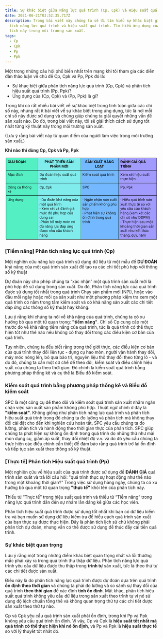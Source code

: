 ```yaml
---
title: Sự khác biệt giữa Năng lực quá trình (Cp, Cpk) và Hiệu suất quá trình (Pp, Ppk)
date: 2021-06-21T03:52:35.717Z
description: Trong bài viết này chúng ta sẽ đi tìm hiểu sự khác biệt giữa phân
  tích năng lực quá trình và hiệu suất quá trình. Tìm hiểu ứng dụng của mỗi phân
  tích này trong môi trường sản xuất.
tags:
  - Cp
  - Cpk
  - Pp
  - Ppk
---
```

Một trong những câu hỏi phổ biến nhất trên mạng khi tôi tham gia các diễn đàn thảo luận về chủ đề Cp, Cpk và Pp, Ppk đó là:

* Sự khác biệt giữa phân tích năng lực quá trình (Cp, Cpk) và phân tích hiệu suất quá trình (Pp, Ppk)?
* Ứng dụng của (Cp, Cpk) và (Pp, Ppk) là gì?

Trong khi có rất nhiều bài viết về sự khác biệt trong tính toán giữa các chỉ số này, nhưng rất ít bài viết về sự khác biệt trong ứng dụng, tức là nơi mỗi chỉ số này được sử dụng và chúng giúp chúng ta giải quyết những vấn đề sản xuất nào. Do đó, trong bài viết này, tôi sẽ giải thích cách sử dụng tốt nhất từng kỹ thuật này trong môi trường sản xuất.

(Lưu ý rằng bài viết này từ quan điểm của người làm việc trong môi trường sản xuất.)

**Khi nào thì dùng Cp, Cpk và Pp, Ppk**

![](cp-cpk-pp-ppk.png)

### **\[Tiềm năng] Phân tích năng lực quá trình (Cp)**

Một nghiên cứu năng lực quá trình sử dụng dữ liệu từ một mẫu để **DỰ ĐOÁN** khả năng của một quá trình sản xuất để tạo ra các chi tiết phù hợp với thông số kỹ thuật

Dự đoán này cho phép chúng ta “xác nhận” một quá trình sản xuất mới là phù hợp để sử dụng trong sản xuất. Do đó, Phân tích năng lực của quá trình được sử dụng tốt nhất trong quá trình Chạy sản phẩm mới (NPI), hoặc vào đầu mỗi ngày hoặc mỗi ca sản xuất như một phương pháp kiểm tra xem một quá trình có nằm trong tầm kiểm soát và có khả năng sản xuất các chi tiết đáp ứng các thông số kỹ thuật hay không.

Lưu ý rằng khi chúng ta nói về khả năng của quá trình, chúng ta có xu hướng bỏ qua một từ quan trọng: **"tiềm năng"**. Chỉ số Cp cung cấp một thước đo về khả năng tiềm năng của quá trình, tức là quá trình có thể thực hiện tốt như thế nào nếu không có thay đổi trong các điều kiện cơ bản của quá trình.

Tuy nhiên, chúng ta đều biết rằng trong thế giới thực, các điều kiện cơ bản của quá trình thay đổi liên tục - dụng cụ hao mòn, người vận hành thay đổi, máy móc nóng lên, bỏ qua bảo trì, nguyên liệu thô thay đổi theo từng lô - và do đó, chúng ta cần một cơ chế để theo dõi, kiểm soát và điều chỉnh hiệu suất của chúng ta theo thời gian. Đó chính là kiểm soát quá trình bằng phương pháp thống kê và cụ thể là Biểu đồ kiểm soát. 

### **Kiểm soát quá trình bằng phương pháp thống kê và Biểu đồ kiểm soát**

SPC là một công cụ để theo dõi và kiểm soát quá trình sản xuất nhằm ngăn chặn việc sản xuất sản phẩm không phù hợp. Thuật ngữ chính ở đây là **"kiểm soát"**. Không giống như phân tích năng lực quá trình và phân tích hiệu suất quá trình trong đó chúng ta đo lường và phân tích mà không thay đổi cài đặt cho đến khi nghiên cứu hoàn tất, SPC yêu cầu chúng ta đo lường, phân tích và hành động theo thời gian thực của phân tích. SPC giúp chúng ta phát hiện sự không ổn định trong quá trình do những thứ như mài mòn dụng cụ, giảm áp suất, thay đổi nhiệt độ v.v. và do đó yêu cầu chúng ta thực hiện các điều chỉnh cần thiết để đảm bảo rằng quá trình trở lại ổn định và tiếp tục sản xuất theo thông số kỹ thuật.

### **\[Thực tế] Phân tích Hiệu suất quá trình (Pp)**

Một nghiên cứu về hiệu suất của quá trình được sử dụng để **ĐÁNH GIÁ** quá trình sản xuất và trả lời câu hỏi: "quá trình thực sự hoạt động như thế nào trong một khoảng thời gian?" Trong việc sử dụng hàng ngày, chúng ta có xu hướng bỏ qua một từ quan trọng **"thực tế"** khỏi tên của phân tích này.

Thiếu từ “Thực tế” trong hiệu suất quá trình và thiếu từ “Tiềm năng” trong năng lực quá trình dẫn đến sự nhầm lẫn đáng kể giữa các học viên.

Phân tích hiệu suất quá trình được sử dụng tốt nhất khi bạn có dữ liệu kiểm tra và bạn muốn sử dụng dữ liệu kiểm tra để hiểu cách quá trình sản xuất của bạn thực sự được thực hiện. Đây là phân tích lịch sử chứ không phải phân tích dự đoán, nhưng vẫn có thể được sử dụng để thúc đẩy cải tiến quá trình.

### **Sự khác biệt quan trọng**

Lưu ý rằng một trong những điểm khác biệt quan trọng nhất và lỗi thường mắc phải xảy ra trong quá trình thu thập dữ liệu. Phân tích năng lực quá trình yêu cầu dữ liệu được thu thập trong **trình tự** sản xuất, tức là theo thứ tự các chi tiết được sản xuất.

Điều này là do phân tích năng lực quá trình được dự đoán dựa trên quá trình **ổn định theo thời gian** và chúng ta phải đo lường và so sánh sự thay đổi của quá trình **theo thời gian** để xác định **tính ổn định**. Mặt khác, phân tích hiệu suất quá trình không yêu cầu dữ liệu trong sản xuất theo trình tự vì nó sử dụng độ lệch chuẩn tổng thể và không quan trọng thứ tự các chi tiết được sản xuất theo thứ tự nào.

Cp và Cpk yêu cầu quá trình sản xuất phải ổn định, trong khi Pp và Ppk không yêu cầu quá trình ổn định. Vì vậy, Cp và Cpk là **hiệu suất tốt nhất mà quá trình có thể thực hiện khi nó ổn định**, và Pp và Ppk là **hiệu suất thực tế** so với lý thuyết tốt nhất đó.